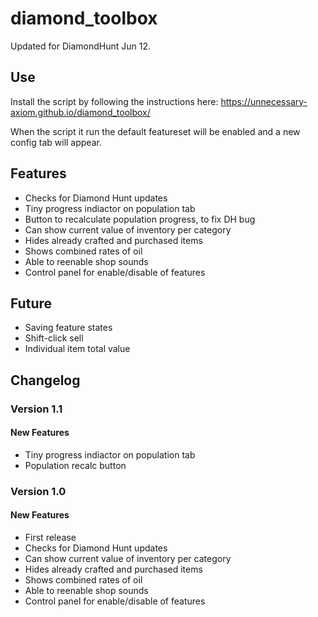 diamond_toolbox
===============

Updated for DiamondHunt Jun 12.

Use
---

Install the script by following the instructions here: https://unnecessary-axiom.github.io/diamond_toolbox/

When the script it run the default featureset will be enabled and a new config tab will appear.

Features
--------

* Checks for Diamond Hunt updates
* Tiny progress indiactor on population tab
* Button to recalculate population progress, to fix DH bug
* Can show current value of inventory per category
* Hides already crafted and purchased items
* Shows combined rates of oil
* Able to reenable shop sounds
* Control panel for enable/disable of features


Future
------

* Saving feature states
* Shift-click sell
* Individual item total value

Changelog
---------

### Version 1.1

#### New Features

* Tiny progress indiactor on population tab
* Population recalc button

### Version 1.0

#### New Features

* First release
* Checks for Diamond Hunt updates
* Can show current value of inventory per category
* Hides already crafted and purchased items
* Shows combined rates of oil
* Able to reenable shop sounds
* Control panel for enable/disable of features
